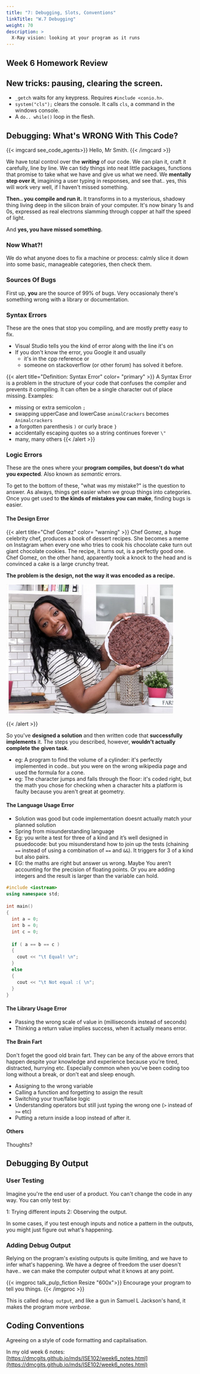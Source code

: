 ```yaml
---
title: "7: Debugging, Slots, Conventions"
linkTitle: "W.7 Debugging"
weight: 70
description: >
  X-Ray vision: looking at your program as it runs
---
```


## Week 6 Homework Review


## New tricks: pausing, clearing the screen.

* `_getch` waits for any keypress. Requires `#include <conio.h>`.
* `system("cls");` clears the console. It calls `cls`, a command in the windows console.
* A `do.. while()` loop in the flesh.

## Debugging: What's WRONG With This Code?

{{< imgcard see_code_agents>}}
Hello, Mr Smith.
{{< /imgcard >}}

We have total control over the **_writing_** of our code. We can plan it, craft it carefully, line by line. We can tidy things into neat little packages, functions that promise to take what we have and give us what we need. We **mentally step over it**, imagining a user typing in responses, and see that.. yes, this will work very well, if I haven't missed something.

**Then.. you compile and run it.** It transforms in to a mysterious, shadowy thing living deep in the silicon brain of your computer. It's now binary 1s and 0s, expressed as real electrons slamming through copper at half the speed of light. 

And **yes, you have missed something.**

### Now What?!

We do what anyone does to fix a machine or process: calmly slice it down into some basic, manageable categories, then check them.

### Sources Of Bugs

First up, **you** are the source of 99% of bugs. Very occasionaly there's something wrong with a library or documentation. 

### Syntax Errors

These are the ones that stop you compiling, and are mostly pretty easy to fix. 
* Visual Studio tells you the kind of error along with the line it's on
* If you don't know the error, you Google it and usually
  * it's in the cpp reference or
  * someone on stackoverflow (or other forum) has solved it before.

{{< alert title="Definition: Syntax Error" color= "primary" >}}
A Syntax Error is a problem in the structure of your code that confuses the compiler and prevents it compiling. It can often be a single character out of place missing. 
Examples:
* missing or extra semicolon `;`
* swapping upperCase and lowerCase `animalCrackers` becomes `Animalcrackers`
* a forgotten parenthesis `)` or curly brace `}`
* accidentally escaping quotes so a string continues forever `\"`
* many, many others
{{< /alert >}}

### Logic Errors

These are the ones where your **program compiles, but doesn't do what you expected**. Also known as _semantic_ errors.

To get to the bottom of these, "what was my mistake?" is the question to answer. As always, things get easier when we group things into categories. Once you get used to **the kinds of mistakes you can make**, finding bugs  is easier.

#### The Design Error

{{< alert title="Chef Gomez" color= "warning" >}}
Chef Gomez, a huge celebrity chef, produces a book of dessert recipes. She becomes a meme on Instagram when every one who tries to cook his chocolate cake turn out giant chocolate cookies.
The recipe, it turns out, is a perfectly good one. Chef Gomez, on the other hand, apparently took a knock to the head and is convinced a cake is a large crunchy treat. 

**The problem is the design, not the way it was encoded as a recipe.**

<img src="cookie_cake.jpg" />

{{< /alert >}}

So you've **designed a solution** and then written code that **successfully implements** it. The steps you described, however, **wouldn't actually complete the given task**.

* eg: A program to find the volume of a cylinder: it's perfectly implemented in code.. but you were on the wrong wikipedia page and used the formula for a cone.
* eg: The character jumps and falls through the floor: it's coded right, but the math you chose for checking when a character hits a platform is faulty because you aren't great at geometry.

#### The Language Usage Error

* Solution was good but code implementation doesnt actually match your planned solution
* Spring from misunderstanding language
* Eg: you write a test for three of a kind and it’s well designed in psuedocode: but you misunderstand how to join up the tests (chaining `==` instead of using a combination of `==` and `&&`). It triggers for 3 of a kind  but also pairs.
* EG: the maths are right but answer us wrong. Maybe You aren’t accounting for the precision of floating points. Or you are adding integers and the result is larger than the variable can hold.

```cpp
#include <iostream>
using namespace std;

int main()
{
  int a = 0;
  int b = 0;
  int c = 0;

  if ( a == b == c )
  {
    cout << "\t Equal! \n";
  }
  else
  {
    cout << "\t Not equal :( \n";
  }
}
```
#### The Library Usage Error
* Passing the wrong scale of value in (milliseconds instead of seconds)
* Thinking a return value implies success, when it actually means error.

#### The Brain Fart

Don't foget the good old brain fart. They can be any of the above errors that happen despite your knowledge and experience because you're tired, distracted, hurrying etc. Especially common when you've been coding too long without a break, or don't eat and sleep enough.

* Assigning to the wrong variable
* Calling a function and forgetting to assign the result
* Switching your true/false logic
* Understanding operators but still just typing the wrong one (`>` instead of `>=` etc)
* Putting a return inside a loop instead of after it.

#### Others

Thoughts?

## Debugging By Output

### User Testing

Imagine you're the end user of a product. You can't change the code in any way. You can only test by:

1: Trying different inputs
2: Observing the output. 

In some cases, if you test enough inputs and notice a pattern in the outputs, you might just figure out what's happening.

### Adding Debug Output

Relying on the program's existing outputs is quite limiting, and we have to infer what's happening. We have a degree of freedom the user doesn't have.. we can make the computer output what it knows at any point. 

{{< imgproc talk_pulp_fiction Resize "600x">}}
Encourage your program to tell you things.
{{< /imgproc >}}

This is called `debug output`, and like a gun in Samuel L Jackson's hand, it makes the program more _verbose_.
<!--
#### Example

Say we were calling `spinWheels()` in our slot machine to 1. generate 3 numbers and 2. check for a win. If the winnings were wrong for a given bet we might need to see variable values at certain times. We can do that with lots of cout statements. The word "DEBUG:" is just for readability.

{{< imgcard debug_output_bet_outcomes Link "debug_output_bet_outcomes.png">}}
Couts inserted: Click to zoom.
{{< /imgcard >}}

{{< imgcard debug_outcomes_running Link "debug_outcomes_running.png">}}
Debug output while testing the game: Click to zoom
{{< /imgcard >}}



pros: 
* you can make lots of new information available: 
  * the state of your variables
  * the count reached by your loops 
  * whether the body of an if statement is ever reached, etc.
cons: 
* You have to add all the ouput manually.
* Since you're putting output where you think the bug might be, you're probably only finding the bugs you expect to find.

## Rubber Ducking

You've stepped through your code 20 times and can't see a problem. You ask someone for help, and as you start to explain your problem the realisation dawns: you've looked directly at the error 20 times and know exactly where it is. You've wasted their time.

{{< imgcard smokebomb>}}
There's nowhere to hide.
{{< /imgcard >}}

After a while a pattern emerges. Just the **attempt to explain the bug** helped you see it from a fresh perspective. You didn't need to invite anyone over, **you could have explained it to a rubber duck* and achieved the same outcome.

{{< imgcard rubberducking_trio >}}
We're listening.
{{< /imgcard >}}

## Digital God: The Debugger

The _debugger_ is on a whole other level. It lets you see inside your program, to slow it down to human speeds, stopping and starting it at your command.

{{< imgcard neo_stopping_bullets >}}
Be like Neo. See the matrix, control the matrix.
{{< /imgcard >}}

It can:
* See the programs variables, their types and their contents
* Stop and start execution, line by line
* See what literals like `0.06` and `b` are being treated as (`double` and `char`)
* Critically, you can follow the execution path and see if areas of your program (inside functions, loops, ifs) are ever reached.

{{< imgcard debugger_outcomes Link "debugger_outcomes.png">}}
No cout required: the <i>debugger</i> halting and looking inside the program in real time
{{< /imgcard >}}

### What Is The Debugger

It's a few things: 
* Mainly, it's another program that loads and sits in memory. 
  * It has special permission to access and change the memory given over to your program.
* It's the interface mode of Visual Studio that lets you interact with the debugger program
* It's also extra stuff compiled into your slots game that makes it possible.

### Exercise: Breakpoints And Step Through

* Step through simple program.
* Watch locals changed
* Watch an if statement


## More Slots

{{< imgcard slots_3_output Link "slots_3_output.png">}}
Slots 3 with real bets and fake spin. Click to expand.
{{< /imgcard >}}

{{< imgcard slots_3_output_2 Link "slots_3_output_2.png">}}
Slots 3 after key press to return. Click to expand.
{{< /imgcard >}}

The game now:
1. Has `spinwWheels()` function that (claims to) generate numbers and returns an `outcome`.
1. Takes real bets and checking they're valid.
1. Uses the player's `bet`
1. Uses `outcome` and `bet` to calculate `winnings` (in `playSlots` function)
1. Has an `enum` containing multipliers for each win type.
1. Waits for keypress after a game, then clears screen and returns to menu.

### Simple View: See The Pieces First

{{< imgcard slots_skeleton_3b_collapsed Link "slots_skeleton_3b_collapsed.png">}}
Reading these function signatures and the comment above each should tell you enough to understand what's going on.
{{< /imgcard >}}

### The Functions

{{< imgcard slots_skeleton_3b Link "slots_skeleton_3b.png">}}
Each function alone reads like a pretty simple program. Manageable chunks that you can write!
{{< /imgcard >}}


### New Tricks

* `_getch` waits for any keypress. Requires `#include <conio.h>`.
* `system("cls");` clears the console. It calls `cls`, a command in the windows console.
* A `do.. while()` loop in the flesh.

-->

## Coding Conventions

Agreeing on a style of code formatting and capitalisation.

In my old week 6 notes:
[https://dmcgits.github.io/mds/ISE102/week6_notes.html](https://dmcgits.github.io/mds/ISE102/week6_notes.html)





